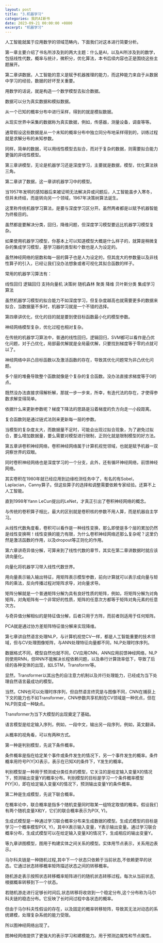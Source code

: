 ```yaml
---
layout: post
title: "3.机器学习"
categories: 我的AI新书
date: 2023-09-21 00:00:00 +0800
excerpt: "机器学习"
---
```


人工智能就属于应用数学的领域范畴内，下面我们对这本进行简要分析。

第一章主要介绍了书名所涉及到的两大主题：什么是AI，以及AI所涉及到的数学，包括线性代数，概率与统计，微积分，优化算法，本书后续内容也正是围绕这些主题展开。



第二章讲数据，人工智能的意义是赋予机器推理的能力，而这种能力来自于从数据中学习的经验，数据的好坏至关重要。

用数学的话说，就是构造一个数学模型去拟合数据。

数据可以分为真实数据和模拟数据。

从一个已知的概率分布中进行采样，得到的就是模拟数据。

从现实世界中采集的数据称为真实数据，例如，传感器，测量设备，调查等等。

通常假设这些数据是从一个未知的概率分布中独立同分布地采样得到的，训练过程就是求解分布的未知参数。

同样，简单的数据，可以用线性模型去拟合，而对于复杂的数据，则需要拟合能力更强的非线性模型。

第三章讲模型，无论是机器学习还是深度学习，主要就是数据，模型，优化算法铁三角。

第二章讲了数据，这一章讲机器学习中的模型。

当1957年发明的感知器后来被证明无法解决异或问题后，人工智能虽步入寒冬，但并未终结，而是转向另一个领域，1967年决策树算法诞生。

这里称传统机器学习算法，是要与深度学习区分开。虽然两者都是以赋予机器智能为终极目的。

虽然都是要解决分类，回归，降维问题，但深度学习模型要远比机器学习模型复杂。

如果使用机器学习模型，你基本上可以知道模型大概是什么样子的，就算是稍微复杂的集成学习模型，基学习器的类型和个数也是人为设定的。

虽然神经网络的层数和每一层的算子也是人为设定的，但其庞大的参数量以及非线性算子的引入，已经让我们没办法想象或者可视化其拟合函数的样子。

常用的机器学习算法有：

线性回归
逻辑回归
支持向量机
决策树
随机森林
聚类
降维
贝叶斯分类
集成学习算法

虽然机器学习模型的拟合能力不如深度学习，但复杂度越高也就需要更多的数据来拟合，当数据量不多时，机器学习就是一个不错的选择。


第四章讲优化，优化的目的就是要到使目标函数最小化的模型参数。

神经网络模型复杂，优化过程也相对复杂。

在传统的机器学习算法中，普通的线性回归，逻辑回归，SVM都可以看作是凸优化问题，对于凸优化，局部最优解就是全局最优解，只要找到梯度等于零的点就可以了。

神经网络中非凸目标函数以及激活函数的存在，导致其优化问题常为非凸优化问题。

多个层的堆叠导致整个函数就像是个复杂的复合函数。没办法直接求梯度等于0的点。

既然没办法直接求得解析解，那就一步一步来，所幸，有迭代法的存在，才使得参数求解变得简单。

依据什么来更新参数呢？梯度下降法的思路是沿着梯度的负方向走一小段距离。

复合函数则是通过链式法则来更新每一层的参数。

当模型的复杂度太大，而数据量不足时，可能会出现过拟合现象，为了避免过拟合，要么增加数据量，要么需要对模型进行限制，正则化就是限制模型的好方法。

第五章讲卷积神经网络，卷积神经网络属于计算机视觉领域，也就是赋予机器一双洞察世界的双眼。

同时卷积神经网络也是深度学习的一个分支，此外，还有循环神经网络，前馈神经网络。

其实卷积在1980年就已经应用到边缘检测任务中了，有名的有Sobel，Laplacian，Canny算子。但这些算子的选择和调整需要依赖专家经验。还算不上人工智能。

直到1998年Yann LeCun提出的LeNet，才真正引出了卷积神经网络的概念。

与传统的卷积算子相比，最大的区别就是卷积核的参数不用人算，而是机器自主学习。

从线性代数角度看，卷积可以看作是一种线性变换，那么即使是多个层的累加仍然是线性变换啊！线性变换的能力有限，为什么卷积神经网络还那么复杂呢？这里仍然是激活函数的作用，以及dropout等正则化的作用。

第六章讲奇异值分解，可算来到了线性代数的章节，其实在第二章讲数据时就应该讲向量化。

向量化将机器学习带入线性代数世界。

用向量表示输入输出特征，用矩阵表示模型参数，前向计算就可以表示成向量与矩阵的乘法，反向传播过程对矩阵求导，对向量求导。

矩阵分解就是一个普通矩阵分解为具有良好性质的矩阵，例如，将矩阵分解为对角矩阵，对角矩阵有一个非常好的性质，矩阵的任意次方都等于矩阵对角元素的任意次方。

与奇异值分解相似的是特征值分解，后者只用于方阵，而前者则适用于任何矩阵。

PCA就是通过协方差矩阵特征值分解来实现降维。

第七章讲自然语言处理NLP，与计算机视觉CV一样，都是人工智能重要的技术领域，但与CV处理图像矩阵，与ANN处理特征向量都不同，NLP处理时序序列。

数据格式不同，模型自然也就不同，CV应用CNN，ANN应用前馈神经网络，NLP则使用RNN，但RNN不能解决长程依赖问题，以及串行计算效率低下，导致了后续的各种变体的出现，如LSTM，Transformr等。

显然，Transformer以其出色的自注意力机制以及并行处理能力，已经成为当下处理自然语言最成功的模型。

当然，CNN也可以处理时序序列，但自然语言终究是与图像不同，CNN在捕获上下文的能力也不如Transformer，CNN参数共享机制在CV领域是一种优点，但在NLP则变成一种缺点。

Transformer为当下大模型的出现奠定了基础。

语言模型是给定输入序列，例如，一段中文，输出另一段序列，例如，英文翻译。

从概率的视角看，可以有两种方式。

第一种是判别模型，先说下条件概率。

条件概率是指在给定某个事件或条件发生的情况下，另一个事件发生的概率。条件概率用符号P(Y|X)表示，表示在已知X的条件下，Y发生的概率。

判别模型是一种用于预测或分类任务的模型，它关注的是给定输入变量X的情况下，预测输出变量Y的概率分布。判别模型的目标是学习一个条件概率模型P(Y|X)，即在给定输入变量X的情况下，预测输出变量Y的条件概率。

第二种是生成模型，先说下联合概率。

在概率论中，联合概率是指多个随机变量同时取某一组特定取值的概率。假设我们有两个随机变量X和Y，它们的联合概率表示为P(X, Y)。

生成式模型是一种通过学习联合概率分布来生成数据的模型。生成式模型的目标是学习一个概率模型P(X, Y)，其中X表示输入变量，Y表示输出变量。通过学习联合概率分布，生成式模型可以在给定输入变量X的情况下，生成相应的输出变量Y。

等九章讲图模型，图用于构建实体之间关系的模型。实体用节点表示，关系用边表示。

马尔科夫链是一种随机过程,其中下一个状态只依赖于当前状态,不依赖更早的状态。它通过状态转移概率矩阵描述状态之间的转移概率。

随机游走表示按照状态转移概率矩阵进行的随机状态转移过程。每次从当前状态,根据概率转移到下一个状态。

若随机游走进行足够长时间后,状态转移将收敛到一个稳定分布,这个分布称为马尔科夫链的稳态分布。它反映了长时间过程中各状态的概率。

但由于马尔科夫性假设的存在，以及固定的概率转移矩阵，导致其无法对动态的系统建模，处理复杂系统的能力受限。

所以图神经网络出现了。

图神经网络提供了更强大的表示学习和建模能力。用于预测边属性和节点属性。
